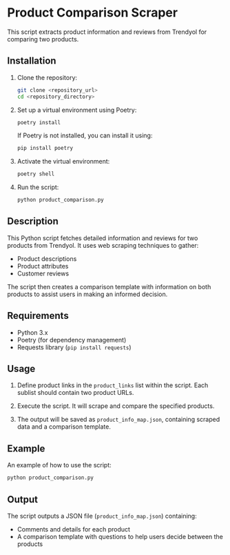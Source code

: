 # Product Comparison Scraper

This script extracts product information and reviews from Trendyol for comparing two products.

## Installation

1. Clone the repository:
   ```bash
   git clone <repository_url>
   cd <repository_directory>
   ```

2. Set up a virtual environment using Poetry:
   ```bash
   poetry install
   ```

   If Poetry is not installed, you can install it using:
   ```bash
   pip install poetry
   ```

3. Activate the virtual environment:
   ```bash
   poetry shell
   ```

4. Run the script:
   ```bash
   python product_comparison.py
   ```

## Description

This Python script fetches detailed information and reviews for two products from Trendyol. It uses web scraping techniques to gather:
- Product descriptions
- Product attributes
- Customer reviews

The script then creates a comparison template with information on both products to assist users in making an informed decision.

## Requirements

- Python 3.x
- Poetry (for dependency management)
- Requests library (`pip install requests`)

## Usage

1. Define product links in the `product_links` list within the script. Each sublist should contain two product URLs.

2. Execute the script. It will scrape and compare the specified products.

3. The output will be saved as `product_info_map.json`, containing scraped data and a comparison template.

## Example

An example of how to use the script:
```python
python product_comparison.py
```

## Output

The script outputs a JSON file (`product_info_map.json`) containing:
- Comments and details for each product
- A comparison template with questions to help users decide between the products